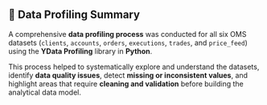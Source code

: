 ## 🧾 Data Profiling Summary

A comprehensive **data profiling process** was conducted for all six OMS datasets (`clients`, `accounts`, `orders`, `executions`, `trades`, and `price_feed`) using the **YData Profiling** library in **Python**.  

This process helped to systematically explore and understand the datasets, identify **data quality issues**, detect **missing or inconsistent values**, and highlight areas that require **cleaning and validation** before building the analytical data model.
